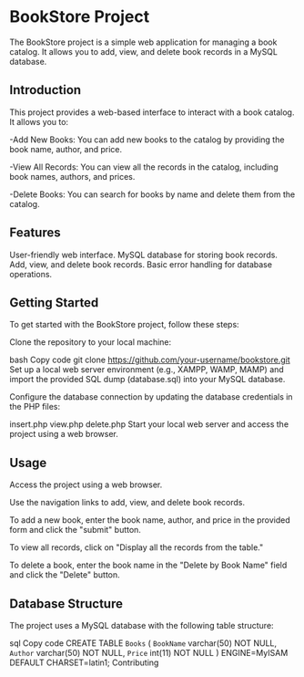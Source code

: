 # BookStore Project
The BookStore project is a simple web application for managing a book catalog. It allows you to add, view, and delete book records in a MySQL database.

## Introduction
This project provides a web-based interface to interact with a book catalog. It allows you to:

-Add New Books: You can add new books to the catalog by providing the book name, author, and price.

-View All Records: You can view all the records in the catalog, including book names, authors, and prices.

-Delete Books: You can search for books by name and delete them from the catalog.

## Features 
User-friendly web interface.
MySQL database for storing book records.
Add, view, and delete book records.
Basic error handling for database operations.

## Getting Started
To get started with the BookStore project, follow these steps:

Clone the repository to your local machine:

bash
Copy code
git clone https://github.com/your-username/bookstore.git
Set up a local web server environment (e.g., XAMPP, WAMP, MAMP) and import the provided SQL dump (database.sql) into your MySQL database.

Configure the database connection by updating the database credentials in the PHP files:

insert.php
view.php
delete.php
Start your local web server and access the project using a web browser.

## Usage
Access the project using a web browser.

Use the navigation links to add, view, and delete book records.

To add a new book, enter the book name, author, and price in the provided form and click the "submit" button.

To view all records, click on "Display all the records from the table."

To delete a book, enter the book name in the "Delete by Book Name" field and click the "Delete" button.

## Database Structure
The project uses a MySQL database with the following table structure:

sql
Copy code
CREATE TABLE `Books` (
  `BookName` varchar(50) NOT NULL,
  `Author` varchar(50) NOT NULL,
  `Price` int(11) NOT NULL
) ENGINE=MyISAM DEFAULT CHARSET=latin1;
Contributing
